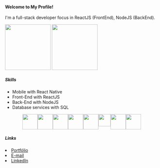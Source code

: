 <h4>Welcome to My Profile!</h4>
<p>I'm a full-stack developer focus in ReactJS (FrontEnd), NodeJS (BackEnd).</p>
<div>
    <img height="150em" src="https://github-readme-stats-ten-gilt.vercel.app/api?username=vinicius-santosrc&show_icons=true&theme=dracula&count_private=true">
    <img height="150em" src="https://github-readme-stats-ten-gilt.vercel.app/api/top-langs/?username=vinicius-santosrc&layout=compact&theme=dracula">
</div>
<div class='list-items'>
  <h5>Skills</h5>
  <ul>
    <li>Mobile with React Native</li>
    <li>Front-End with ReactJS</li>
    <li>Back-End with NodeJS</li>
    <li>Database services with SQL</li>
  </ul>
</div>
<div class='icons'>
  <div class='icons-itens' style='display: flex; justify-content: center;'>
    <!-- REACT --> 
    <img  height="50em" src="https://upload.wikimedia.org/wikipedia/commons/thumb/a/a7/React-icon.svg/2300px-React-icon.svg.png"></img>
    <!-- JS --> 
    <img height="50em" src="https://upload.wikimedia.org/wikipedia/commons/thumb/9/99/Unofficial_JavaScript_logo_2.svg/260px-Unofficial_JavaScript_logo_2.svg.png"></img>
    <!-- TYPESCRIPT --> 
    <img height="50em" src="https://upload.wikimedia.org/wikipedia/commons/thumb/4/4c/Typescript_logo_2020.svg/1200px-Typescript_logo_2020.svg.png"></img>
    <!-- HTML --> 
    <img height="50em" src="https://logodownload.org/wp-content/uploads/2016/10/html5-logo-8.png"></img>
    <!-- CSS --> 
    <img  height="50em" src="https://upload.wikimedia.org/wikipedia/commons/thumb/6/62/CSS3_logo.svg/240px-CSS3_logo.svg.png"></img>
    <!-- TAILWINDCSS -->
    <img height="40em" src="https://mwop.net/images/tailwindcss.svg"></img>
    <!-- NODE -->
    <img height="50em" src="https://seeklogo.com/images/N/node-js-logo-F4F55CD2D0-seeklogo.com.png"></img>
    <!-- MYSQL -->
    <img height="50em" src="https://upload.wikimedia.org/wikipedia/fr/thumb/6/62/MySQL.svg/800px-MySQL.svg.png"></img>
  </div>
</div>
<div class='list-items'>
<h5>Links</h5>
  <li><a href="https://portfolio-viniciiuss-projects.vercel.app/" target="_blank">Portfólio</a></li>
  <li><a href="mailto:viniciusssantos.pa@gmail.com" target="_blank">E-mail</a></li>
  <li><a href="https://www.linkedin.com/in/vinicius-santos-339428286/" target="_blank">LinkedIn</a></li>
  <br>
</div>

